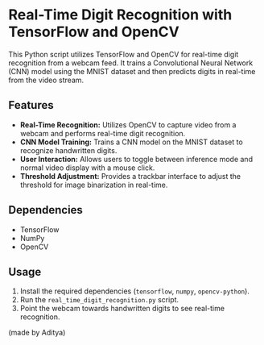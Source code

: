 # Real-Time Digit Recognition with TensorFlow and OpenCV

This Python script utilizes TensorFlow and OpenCV for real-time digit recognition from a webcam feed. It trains a Convolutional Neural Network (CNN) model using the MNIST dataset and then predicts digits in real-time from the video stream.

## Features

- **Real-Time Recognition:** Utilizes OpenCV to capture video from a webcam and performs real-time digit recognition.
- **CNN Model Training:** Trains a CNN model on the MNIST dataset to recognize handwritten digits.
- **User Interaction:** Allows users to toggle between inference mode and normal video display with a mouse click.
- **Threshold Adjustment:** Provides a trackbar interface to adjust the threshold for image binarization in real-time.

## Dependencies

- TensorFlow
- NumPy
- OpenCV

## Usage

1. Install the required dependencies (`tensorflow`, `numpy`, `opencv-python`).
2. Run the `real_time_digit_recognition.py` script.
3. Point the webcam towards handwritten digits to see real-time recognition.


(made by Aditya)
